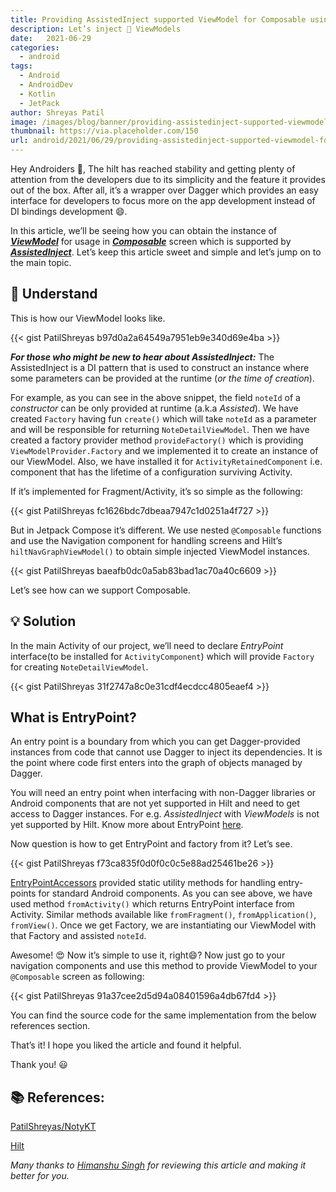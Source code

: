 ```yaml
---
title: Providing AssistedInject supported ViewModel for Composable using Hilt
description: Let’s inject 💉 ViewModels
date:   2021-06-29
categories:
  - android
tags:
  - Android
  - AndroidDev
  - Kotlin
  - JetPack
author: Shreyas Patil
image: /images/blog/banner/providing-assistedinject-supported-viewmodel-for-composable-using-hilt.webp
thumbnail: https://via.placeholder.com/150
url: android/2021/06/29/providing-assistedinject-supported-viewmodel-for-composable-using-hilt.html
---
```


Hey Androiders 👋, The hilt has reached stability and getting plenty of attention from the developers due to its simplicity and the feature it provides out of the box. After all, it’s a wrapper over Dagger which provides an easy interface for developers to focus more on the app development instead of DI bindings development 😄.

In this article, we’ll be seeing how you can obtain the instance of [**_ViewModel_**](https://developer.android.com/reference/android/arch/lifecycle/ViewModel) for usage in [**_Composable_**](https://developer.android.com/reference/kotlin/androidx/compose/runtime/Composable) screen which is supported by [**_AssistedInject_**](https://dagger.dev/dev-guide/assisted-injection.html). Let’s keep this article sweet and simple and let’s jump on to the main topic.

👀 Understand
-------------

This is how our ViewModel looks like.

{{< gist PatilShreyas b97d0a2a64549a7951eb9e340d69e4ba >}}

**_For those who might be new to hear about AssistedInject:_** The AssistedInject is a DI pattern that is used to construct an instance where some parameters can be provided at the runtime (_or the time of creation_).

For example, as you can see in the above snippet, the field `noteId` of a _constructor_ can be only provided at runtime (a.k.a _Assisted_). We have created `Factory` having fun `create()` which will take `noteId` as a parameter and will be responsible for returning `NoteDetailViewModel`. Then we have created a factory provider method `provideFactory()` which is providing `ViewModelProvider.Factory` and we implemented it to create an instance of our ViewModel. Also, we have installed it for `ActivityRetainedComponent` i.e. component that has the lifetime of a configuration surviving Activity.

If it’s implemented for Fragment/Activity, it’s so simple as the following:

{{< gist PatilShreyas fc1626bdc7dbeaa7947c1d0251a4f727 >}}


But in Jetpack Compose it’s different. We use nested `@Composable` functions and use the Navigation component for handling screens and Hilt’s `hiltNavGraphViewModel()` to obtain simple injected ViewModel instances.

{{< gist PatilShreyas baeafb0dc0a5ab83bad1ac70a40c6609 >}}

Let’s see how can we support Composable.

💡 Solution
------------

In the main Activity of our project, we’ll need to declare _EntryPoint_ interface(to be installed for `ActivityComponent`) which will provide `Factory` for creating `NoteDetailViewModel`.

{{< gist PatilShreyas 31f2747a8c0e31cdf4ecdcc4805eaef4 >}}

What is EntryPoint?
-------------------

An entry point is a boundary from which you can get Dagger-provided instances from code that cannot use Dagger to inject its dependencies. It is the point where code first enters into the graph of objects managed by Dagger.

You will need an entry point when interfacing with non-Dagger libraries or Android components that are not yet supported in Hilt and need to get access to Dagger instances. For e.g. _AssistedInject_ with _ViewModels_ is not yet supported by Hilt. Know more about EntryPoint [here](https://dagger.dev/hilt/entry-points.html).

Now question is how to get EntryPoint and factory from it? Let’s see.

{{< gist PatilShreyas f73ca835f0d0f0c0c5e88ad25461be26 >}}

[EntryPointAccessors](https://dagger.dev/api/latest/dagger/hilt/android/EntryPointAccessors.html) provided static utility methods for handling entry-points for standard Android components. As you can see above, we have used method `fromActivity()` which returns EntryPoint interface from Activity. Similar methods available like `fromFragment()`, `fromApplication()`, `fromView()`. Once we get Factory, we are instantiating our ViewModel with that Factory and assisted `noteId`.

Awesome! 😍 Now it’s simple to use it, right😄? Now just go to your navigation components and use this method to provide ViewModel to your `@Composable` screen as following:

{{< gist PatilShreyas 91a37cee2d5d94a08401596a4db67fd4 >}}

You can find the source code for the same implementation from the below references section.

That’s it! I hope you liked the article and found it helpful.

Thank you! 😃

📚 References:
---------------

[PatilShreyas/NotyKT](https://github.com/PatilShreyas/NotyKT/tree/master/noty-android)

[Hilt](https://dagger.dev/hilt/)

_Many thanks to_ [_Himanshu Singh_](https://himanshoe.com/) _for reviewing this article and making it better for you._
